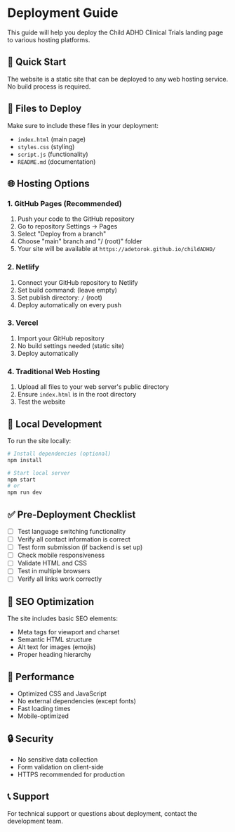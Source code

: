 # Deployment Guide

This guide will help you deploy the Child ADHD Clinical Trials landing page to various hosting platforms.

## 🚀 Quick Start

The website is a static site that can be deployed to any web hosting service. No build process is required.

## 📁 Files to Deploy

Make sure to include these files in your deployment:
- `index.html` (main page)
- `styles.css` (styling)
- `script.js` (functionality)
- `README.md` (documentation)

## 🌐 Hosting Options

### 1. GitHub Pages (Recommended)

1. Push your code to the GitHub repository
2. Go to repository Settings → Pages
3. Select "Deploy from a branch"
4. Choose "main" branch and "/ (root)" folder
5. Your site will be available at `https://adetorok.github.io/childADHD/`

### 2. Netlify

1. Connect your GitHub repository to Netlify
2. Set build command: (leave empty)
3. Set publish directory: `/` (root)
4. Deploy automatically on every push

### 3. Vercel

1. Import your GitHub repository
2. No build settings needed (static site)
3. Deploy automatically

### 4. Traditional Web Hosting

1. Upload all files to your web server's public directory
2. Ensure `index.html` is in the root directory
3. Test the website

## 🔧 Local Development

To run the site locally:

```bash
# Install dependencies (optional)
npm install

# Start local server
npm start
# or
npm run dev
```

## ✅ Pre-Deployment Checklist

- [ ] Test language switching functionality
- [ ] Verify all contact information is correct
- [ ] Test form submission (if backend is set up)
- [ ] Check mobile responsiveness
- [ ] Validate HTML and CSS
- [ ] Test in multiple browsers
- [ ] Verify all links work correctly

## 🎯 SEO Optimization

The site includes basic SEO elements:
- Meta tags for viewport and charset
- Semantic HTML structure
- Alt text for images (emojis)
- Proper heading hierarchy

## 📱 Performance

- Optimized CSS and JavaScript
- No external dependencies (except fonts)
- Fast loading times
- Mobile-optimized

## 🔒 Security

- No sensitive data collection
- Form validation on client-side
- HTTPS recommended for production

## 📞 Support

For technical support or questions about deployment, contact the development team.
